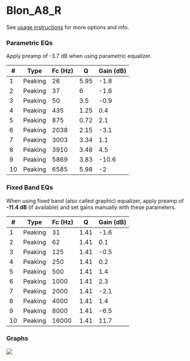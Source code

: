 # Blon_A8_R
See [usage instructions](https://github.com/jaakkopasanen/AutoEq#usage) for more options and info.

### Parametric EQs
Apply preamp of -3.7 dB when using parametric equalizer.

|   # | Type    |   Fc (Hz) |    Q |   Gain (dB) |
|-----|---------|-----------|------|-------------|
|   1 | Peaking |        26 | 5.95 |        -1.8 |
|   2 | Peaking |        37 | 6    |        -1.6 |
|   3 | Peaking |        50 | 3.5  |        -0.9 |
|   4 | Peaking |       435 | 1.25 |         0.4 |
|   5 | Peaking |       875 | 0.72 |         2.1 |
|   6 | Peaking |      2038 | 2.15 |        -3.1 |
|   7 | Peaking |      3003 | 3.34 |         1.1 |
|   8 | Peaking |      3910 | 3.48 |         4.5 |
|   9 | Peaking |      5869 | 3.83 |       -10.6 |
|  10 | Peaking |      6585 | 5.98 |        -2   |

### Fixed Band EQs
When using fixed band (also called graphic) equalizer, apply preamp of **-11.4 dB** (if available) and set gains manually with these parameters.

|   # | Type    |   Fc (Hz) |    Q |   Gain (dB) |
|-----|---------|-----------|------|-------------|
|   1 | Peaking |        31 | 1.41 |        -1.6 |
|   2 | Peaking |        62 | 1.41 |         0.1 |
|   3 | Peaking |       125 | 1.41 |        -0.5 |
|   4 | Peaking |       250 | 1.41 |         0.2 |
|   5 | Peaking |       500 | 1.41 |         1.4 |
|   6 | Peaking |      1000 | 1.41 |         2.3 |
|   7 | Peaking |      2000 | 1.41 |        -2.1 |
|   8 | Peaking |      4000 | 1.41 |         1.4 |
|   9 | Peaking |      8000 | 1.41 |        -6.5 |
|  10 | Peaking |     16000 | 1.41 |        11.7 |

### Graphs
![](./Blon_A8_R.png)
